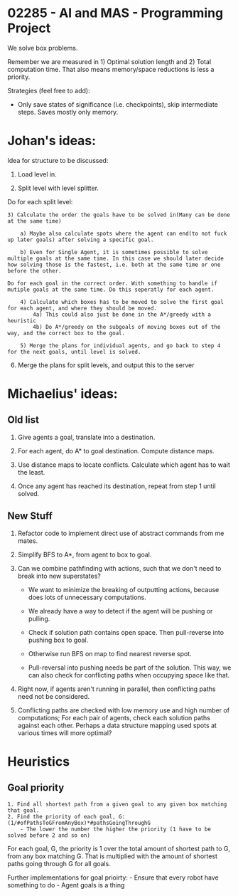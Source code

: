 # 02285 - AI and MAS - Programming Project

We solve box problems.

Remember we are measured in 1) Optimal solution length and 2) Total computation time.
That also means memory/space reductions is less a priority.

Strategies (feel free to add):
* Only save states of significance (i.e. checkpoints), skip intermediate steps. Saves mostly only memory.

# Johan's ideas:

Idea for structure to be discussed:

1) Load level in.

2) Split level with level splitter.

Do for each split level:

	3) Calculate the order the goals have to be solved in(Many can be done at the same time)

		a) Maybe also calculate spots where the agent can end(to not fuck up later goals) after solving a specific goal. 

		b) Even for Single Agent, it is sometimes possible to solve multiple goals at the same time. In this case we should later decide how solving those is the fastest, i.e. both at the same time or one before the other.

	Do for each goal in the correct order. With something to handle if mutiple goals at the same time. Do this seperatly for each agent.

		4) Calculate which boxes has to be moved to solve the first goal for each agent, and where they should be moved.
			4a) This could also just be done in the A*/greedy with a heuristic
			4b) Do A*/greedy on the subgoals of moving boxes out of the way, and the correct box to the goal.

		5) Merge the plans for individual agents, and go back to step 4 for the next goals, until level is solved.

6) Merge the plans for split levels, and output this to the server


# Michaelius' ideas:

## Old list
1) Give agents a goal, translate into a destination.

2) For each agent, do A* to goal destination. Compute distance maps.

3) Use distance maps to locate conflicts. Calculate which agent has to wait the least.

4) Once any agent has reached its destination, repeat from step 1 until solved.

## New Stuff

1) Refactor code to implement direct use of abstract commands from me mates.

2) Simplify BFS to A*, from agent to box to goal.

3) Can we combine pathfinding with actions, such that we don't need to break into new superstates?

	- We want to minimize the breaking of outputting actions, because does lots of unnecessary computations.

	- We already have a way to detect if the agent will be pushing or pulling.

	- Check if solution path contains open space. Then pull-reverse into pushing box to goal.

	- Otherwise run BFS on map to find nearest reverse spot.

	- Pull-reversal into pushing needs be part of the solution. This way, we can also check for conflicting paths when occupying space like that.

4) Right now, if agents aren't running in parallel, then conflicting paths need not be considered.

5) Conflicting paths are checked with low memory use and high number of computations; For each pair of agents, check each solution paths against each other. Perhaps a data structure mapping used spots at various times will more optimal?

# Heuristics
## Goal priority 
	1. Find all shortest path from a given goal to any given box matching that goal. 
	2. Find the priority of each goal, G: (1/#ofPathsToGFromAnyBox)*#pathsGoingThroughG
		- The lower the number the higher the priority (1 have to be solved before 2 and so on)  
For each goal, G, the priority is 1 over the total amount of shortest path to G, from any box matching G. That is multiplied with the amount of shortest paths going through G for all goals. 

Further implementations for goal prioirty: 
	- Ensure that every robot have something to do 
	- Agent goals is a thing
